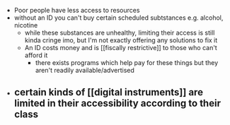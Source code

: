 - Poor people have less access to resources
- without an ID you can't buy certain scheduled subtstances e.g. alcohol, nicotine
	- while these substances are unhealthy, limiting their access is still kinda cringe imo, but I'm not exactly offering any solutions to fix it
	- An ID costs money and is [[fiscally restrictive]] to those who can't afford it
		- there exists programs which help pay for these things but they aren't readily available/advertised
- certain kinds of [[digital instruments]] are limited in their accessibility according to their class
	-